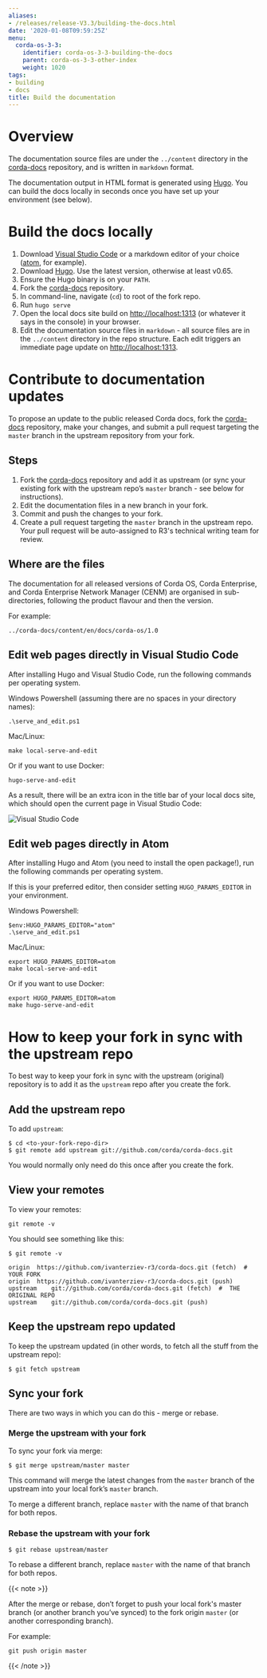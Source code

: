 ```yaml
---
aliases:
- /releases/release-V3.3/building-the-docs.html
date: '2020-01-08T09:59:25Z'
menu:
  corda-os-3-3:
    identifier: corda-os-3-3-building-the-docs
    parent: corda-os-3-3-other-index
    weight: 1020
tags:
- building
- docs
title: Build the documentation
---
```


# Overview

The documentation source files are under the `../content` directory in the [corda-docs](https://github.com/corda/corda-docs/) repository, and is written in `markdown` format.

The documentation output in HTML format is generated using [Hugo](https://github.com/gohugoio/hugo/releases). You can build the docs locally in seconds once you have set up your environment (see below).

# Build the docs locally

1. Download [Visual Studio Code](https://code.visualstudio.com/) or a markdown editor of your choice ([atom](https://atom.io/), for example).
2. Download [Hugo](https://github.com/gohugoio/hugo/releases). Use the latest version, otherwise at least v0.65.
3. Ensure the Hugo binary is on your `PATH`.
4. Fork the [corda-docs](https://github.com/corda/corda-docs/) repository.
5. In command-line, navigate (`cd`) to root of the fork repo.
6. Run `hugo serve`
7. Open the local docs site build on [http://localhost:1313](http://localhost:1313) (or whatever it says in the console) in your browser.
8. Edit the documentation source files in `markdown` - all source files are in the `../content` directory in the repo structure. Each edit triggers an immediate page update on [http://localhost:1313](http://localhost:1313).

# Contribute to documentation updates

To propose an update to the public released Corda docs, fork the [corda-docs](https://github.com/corda/corda-docs/) repository, make your changes, and submit a pull request targeting the `master` branch in the upstream repository from your fork.

## Steps
1. Fork the [corda-docs](https://github.com/corda/corda-docs/) repository and add it as upstream (or sync your existing fork with the upstream repo’s `master` branch - see below for instructions).
2. Edit the documentation files in a new branch in your fork.
3. Commit and push the changes to your fork.
4. Create a pull request targeting the `master` branch in the upstream repo. Your pull request will be auto-assigned to R3's technical writing team for review.

## Where are the files

The documentation for all released versions of Corda OS, Corda Enterprise, and Corda Enterprise Network Manager (CENM) are organised in sub-directories, following the product flavour and then the version.

For example:

`../corda-docs/content/en/docs/corda-os/1.0`

## Edit web pages directly in Visual Studio Code

After installing Hugo and Visual Studio Code, run the following commands per operating system.

Windows Powershell (assuming there are no spaces in your directory names):

`.\serve_and_edit.ps1`

Mac/Linux:

`make local-serve-and-edit`  

Or if you want to use Docker:

`hugo-serve-and-edit`

As a result, there will be an extra icon in the title bar of your local docs site, which should open the current page in Visual Studio Code:

![Visual Studio Code](/en/images/hugo-vscode-page-edit.png "Visual Studio Code")

## Edit web pages directly in Atom

After installing Hugo and Atom (you need to install the open package!), run the following commands per operating system.

If this is your preferred editor, then consider setting `HUGO_PARAMS_EDITOR` in your environment.

Windows Powershell:

```
$env:HUGO_PARAMS_EDITOR="atom"
.\serve_and_edit.ps1
```

Mac/Linux:

```
export HUGO_PARAMS_EDITOR=atom
make local-serve-and-edit
```

Or if you want to use Docker:

```
export HUGO_PARAMS_EDITOR=atom
make hugo-serve-and-edit
```

# How to keep your fork in sync with the upstream repo

To best way to keep your fork in sync with the upstream (original) repository is to add it as the `upstream` repo after you create the fork.

## Add the upstream repo

To add `upstream`:

```
$ cd <to-your-fork-repo-dir>
$ git remote add upstream git://github.com/corda/corda-docs.git
```

You would normally only need do this once after you create the fork.

## View your remotes

To view your remotes:

`git remote -v`

You should see something like this:

```
$ git remote -v

origin	https://github.com/ivanterziev-r3/corda-docs.git (fetch)  #  YOUR FORK
origin	https://github.com/ivanterziev-r3/corda-docs.git (push)
upstream	git://github.com/corda/corda-docs.git (fetch)  #  THE ORIGINAL REPO
upstream	git://github.com/corda/corda-docs.git (push)
```

## Keep the upstream repo updated

To keep the upstream updated (in other words, to fetch all the stuff from the upstream repo):

`$ git fetch upstream`

## Sync your fork

There are two ways in which you can do this - merge or rebase.

### Merge the upstream with your fork

To sync your fork via merge:

`$ git merge upstream/master master`

This command will merge the latest changes from the `master` branch of the upstream into your local fork’s `master` branch.

To merge a different branch, replace `master` with the name of that branch for both repos.

### Rebase the upstream with your fork

`$ git rebase upstream/master`

To rebase a different branch, replace `master` with the name of that branch for both repos.

{{< note >}}

After the merge or rebase, don’t forget to push your local fork's master branch (or another branch you’ve synced) to the fork origin `master` (or another corresponding branch).

For example:

`git push origin master`

{{< /note >}}
